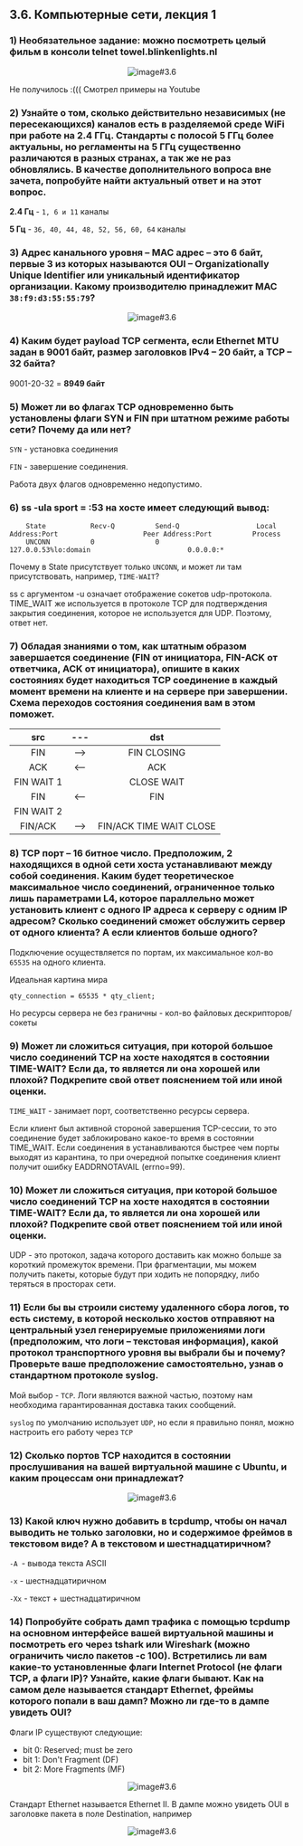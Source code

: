 ## 3.6. Компьютерные сети, лекция 1

### 1) Необязательное задание: можно посмотреть целый фильм в консоли telnet towel.blinkenlights.nl

<span style="display:block;text-align:center">![image#3.6 ](./img/1.png)</span>

Не получилось :((( Смотрел примеры на Youtube

### 2) Узнайте о том, сколько действительно независимых (не пересекающихся) каналов есть в разделяемой среде WiFi при работе на 2.4 ГГц. Стандарты с полосой 5 ГГц более актуальны, но регламенты на 5 ГГц существенно различаются в разных странах, а так же не раз обновлялись. В качестве дополнительного вопроса вне зачета, попробуйте найти актуальный ответ и на этот вопрос.

**2.4 Гц** - `1, 6 и 11` каналы

**5 Гц** - `36, 40, 44, 48, 52, 56, 60, 64` каналы  

### 3) Адрес канального уровня – MAC адрес – это 6 байт, первые 3 из которых называются OUI – Organizationally Unique Identifier или уникальный идентификатор организации. Какому производителю принадлежит MAC `38:f9:d3:55:55:79`?

<span style="display:block;text-align:center">![image#3.6 ](./img/3.png)</span>

### 4) Каким будет payload TCP сегмента, если Ethernet MTU задан в 9001 байт, размер заголовков IPv4 – 20 байт, а TCP – 32 байта?

9001-20-32 = **8949 байт**

### 5) Может ли во флагах TCP одновременно быть установлены флаги SYN и FIN при штатном режиме работы сети? Почему да или нет?

`SYN` - установка соединения

`FIN` - завершение соединения. 

Работа двух флагов одновременно недопустимо.

### 6) ss -ula sport = :53 на хосте имеет следующий вывод:

        State           Recv-Q          Send-Q                   Local Address:Port                     Peer Address:Port          Process
        UNCONN          0               0                        127.0.0.53%lo:domain                        0.0.0.0:*
Почему в State присутствует только `UNCONN`, и может ли там присутствовать, например, `TIME-WAIT`?

ss с аргументом -u означает отображение сокетов udp-протокола. TIME_WAIT же используется в протоколе TCP для подтверждения закрытия соединения, которое не используется для UDP. Поэтому, ответ нет.

### 7) Обладая знаниями о том, как штатным образом завершается соединение (FIN от инициатора, FIN-ACK от ответчика, ACK от инициатора), опишите в каких состояниях будет находиться TCP соединение в каждый момент времени на клиенте и на сервере при завершении. Схема переходов состояния соединения вам в этом поможет.

|     src    |  ---  |           dst           |
|:----------:|:-----:|:-----------------------:|
|     FIN    |  -->  |       FIN CLOSING       |
|     ACK    |  <--  |           ACK           |
| FIN WAIT 1 |       |        CLOSE WAIT       |
|     FIN    |  <--  |           FIN           |
| FIN WAIT 2 |       |                         |
|   FIN/ACK  |  -->  | FIN/ACK TIME WAIT CLOSE |

### 8) TCP порт – 16 битное число. Предположим, 2 находящихся в одной сети хоста устанавливают между собой соединения. Каким будет теоретическое максимальное число соединений, ограниченное только лишь параметрами L4, которое параллельно может установить клиент с одного IP адреса к серверу с одним IP адресом? Сколько соединений сможет обслужить сервер от одного клиента? А если клиентов больше одного?

Подключение осуществляется по портам, их максимальное кол-во `65535` на одного клиента.

Идеальная картина мира 

    qty_connection = 65535 * qty_client;

Но ресурсы сервера не без граничны - кол-во файловых дескрипторов/сокеты

### 9) Может ли сложиться ситуация, при которой большое число соединений TCP на хосте находятся в состоянии TIME-WAIT? Если да, то является ли она хорошей или плохой? Подкрепите свой ответ пояснением той или иной оценки.

`TIME_WAIT` - занимает порт, соответственно ресурсы сервера. 

Если клиент был активной стороной завершения TCP-сессии, то это соединение будет заблокировано какое-то время в состоянии TIME_WAIT. Если соединения в устанавливаются быстрее чем порты выходят из карантина, то при очередной попытке соединения клиент получит ошибку EADDRNOTAVAIL (errno=99).

### 10) Может ли сложиться ситуация, при которой большое число соединений TCP на хосте находятся в состоянии TIME-WAIT? Если да, то является ли она хорошей или плохой? Подкрепите свой ответ пояснением той или иной оценки.

UDP - это протокол, задача которого доставить как можно больше за короткий промежуток времени. При фрагментации, мы можем получить пакеты, которые будут при ходить не попорядку, либо теряться в просторах сети.

### 11) Если бы вы строили систему удаленного сбора логов, то есть систему, в которой несколько хостов отправяют на центральный узел генерируемые приложениями логи (предположим, что логи – текстовая информация), какой протокол транспортного уровня вы выбрали бы и почему? Проверьте ваше предположение самостоятельно, узнав о стандартном протоколе syslog.

Мой выбор - `TCP`. Логи являются важной частью, поэтому нам необходима гарантированная доставка таких сообщений.

`syslog` по умолчанию использует `UDP`, но если я правильно понял, можно настроить его работу через `TCP`  

### 12) Сколько портов TCP находится в состоянии прослушивания на вашей виртуальной машине с Ubuntu, и каким процессам они принадлежат?

<span style="display:block;text-align:center">![image#3.6 ](./img/12.png)</span>

### 13) Какой ключ нужно добавить в tcpdump, чтобы он начал выводить не только заголовки, но и содержимое фреймов в текстовом виде? А в текстовом и шестнадцатиричном?

`-A `- вывода текста ASCII

`-x` - шестнадцатиричном

`-Xx` - текст + шестнадцатиричном

### 14) Попробуйте собрать дамп трафика с помощью tcpdump на основном интерфейсе вашей виртуальной машины и посмотреть его через tshark или Wireshark (можно ограничить число пакетов -c 100). Встретились ли вам какие-то установленные флаги Internet Protocol (не флаги TCP, а флаги IP)? Узнайте, какие флаги бывают. Как на самом деле называется стандарт Ethernet, фреймы которого попали в ваш дамп? Можно ли где-то в дампе увидеть OUI?

Флаги IP существуют следующие:

+ bit 0: Reserved; must be zero
+ bit 1: Don't Fragment (DF)
+ bit 2: More Fragments (MF)

<span style="display:block;text-align:center">![image#3.6 ](./img/14.1.png)</span>

Стандарт Ethernet называется Ethernet II.
В дампе можно увидеть OUI в заголовке пакета в поле Destination, например

<span style="display:block;text-align:center">![image#3.6 ](./img/14.png)</span>


